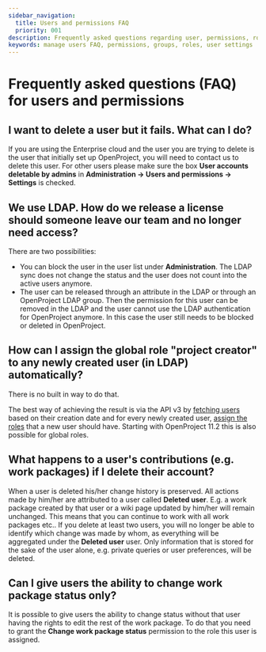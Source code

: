 ```yaml
---
sidebar_navigation:
  title: Users and permissions FAQ
  priority: 001
description: Frequently asked questions regarding user, permissions, roles and groups
keywords: manage users FAQ, permissions, groups, roles, user settings
---
```


# Frequently asked questions (FAQ) for users and permissions

## I want to delete a user but it fails. What can I do?

If you are using the Enterprise cloud and the user you are trying to delete is the user that initially set up OpenProject, you will need to contact us to delete this user. For other users please make sure the box **User accounts deletable by admins** in **Administration -> Users and permissions -> Settings** is checked.

## We use LDAP. How do we release a license should someone leave our team and no longer need access?

There are two possibilities:

- You can block the user in the user list under **Administration**. The LDAP sync does not change the status and the user does not count into the active users anymore.
- The user can be released through an attribute in the LDAP or through an OpenProject LDAP group. Then the permission for this user can be removed in the LDAP and the user cannot use the LDAP authentication for OpenProject anymore. In this case the user still needs to be blocked or deleted in OpenProject.

## How can I assign the global role "project creator" to any newly created user (in LDAP) automatically?

There is no built in way to do that.

The best way of achieving the result is via the API v3 by [fetching users](../../../api/endpoints/users/#list-users) based on their creation date and for every newly created user, [assign the roles](../../../api/endpoints/memberships/#create-a-membership) that a new user should have.
Starting with OpenProject 11.2 this is also possible for global roles.

## What happens to a user's contributions (e.g. work packages) if I delete their account?

When a user is deleted his/her change history is preserved. All actions made by him/her are attributed to a user called **Deleted user**. E.g. a work package created by that user or a wiki page updated by him/her will remain unchanged. This means that you can continue to work with all work packages etc.. If you delete at least two users, you will no longer be able to identify which change was made by whom, as everything will be aggregated under the **Deleted user** user. Only information that is stored for the sake of the user alone, e.g. private queries or user preferences, will be deleted.


## Can I give users the ability to change work package status only?

It is possible to give users the ability to change status without that user having the rights to edit the rest of the work package. To do that you need to grant the **Change work package status** permission to the role this user is assigned.
